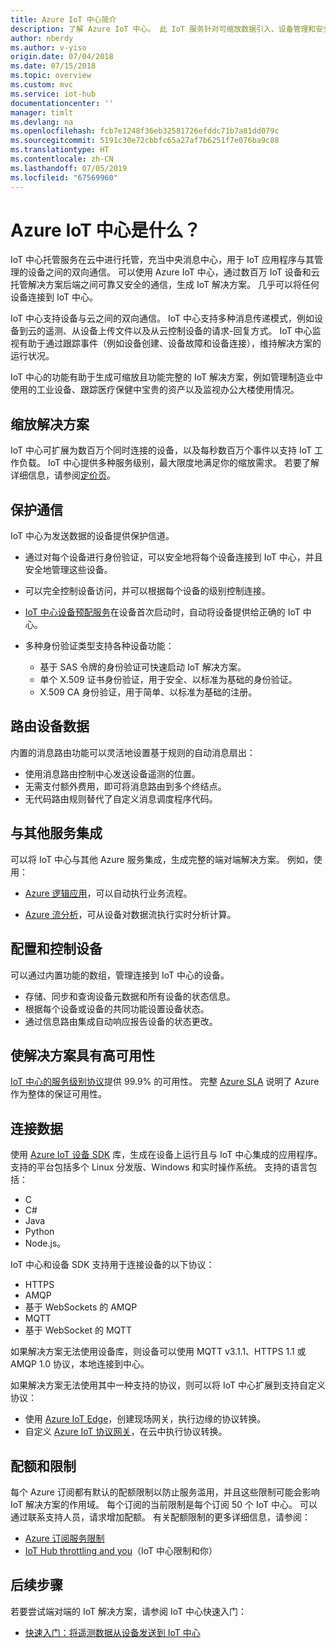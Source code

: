 ```yaml
---
title: Azure IoT 中心简介
description: 了解 Azure IoT 中心。 此 IoT 服务针对可缩放数据引入、设备管理和安全性而构建。
author: nberdy
ms.author: v-yiso
origin.date: 07/04/2018
ms.date: 07/15/2018
ms.topic: overview
ms.custom: mvc
ms.service: iot-hub
documentationcenter: ''
manager: timlt
ms.devlang: na
ms.openlocfilehash: fcb7e1248f36eb32581726efddc71b7a81dd079c
ms.sourcegitcommit: 5191c30e72cbbfc65a27af7b6251f7e076ba9c88
ms.translationtype: HT
ms.contentlocale: zh-CN
ms.lasthandoff: 07/05/2019
ms.locfileid: "67569960"
---
```

# <a name="what-is-azure-iot-hub"></a>Azure IoT 中心是什么？

IoT 中心托管服务在云中进行托管，充当中央消息中心，用于 IoT 应用程序与其管理的设备之间的双向通信。 可以使用 Azure IoT 中心，通过数百万 IoT 设备和云托管解决方案后端之间可靠又安全的通信，生成 IoT 解决方案。 几乎可以将任何设备连接到 IoT 中心。

IoT 中心支持设备与云之间的双向通信。 IoT 中心支持多种消息传递模式，例如设备到云的遥测、从设备上传文件以及从云控制设备的请求-回复方式。 IoT 中心监视有助于通过跟踪事件（例如设备创建、设备故障和设备连接），维持解决方案的运行状况。

IoT 中心的功能有助于生成可缩放且功能完整的 IoT 解决方案，例如管理制造业中使用的工业设备、跟踪医疗保健中宝贵的资产以及监视办公大楼使用情况。

## <a name="scale-your-solution"></a>缩放解决方案

IoT 中心可扩展为数百万个同时连接的设备，以及每秒数百万个事件以支持 IoT 工作负载。 IoT 中心提供多种服务级别，最大限度地满足你的缩放需求。 若要了解详细信息，请参阅[定价页](https://www.azure.cn/pricing/details/iot-hub/)。

## <a name="secure-your-communications"></a>保护通信

IoT 中心为发送数据的设备提供保护信道。

* 通过对每个设备进行身份验证，可以安全地将每个设备连接到 IoT 中心，并且安全地管理这些设备。
* 可以完全控制设备访问，并可以根据每个设备的级别控制连接。

* [IoT 中心设备预配服务](/iot-dps/)在设备首次启动时，自动将设备提供给正确的 IoT 中心。

* 多种身份验证类型支持各种设备功能：
  * 基于 SAS 令牌的身份验证可快速启动 IoT 解决方案。
  * 单个 X.509 证书身份验证，用于安全、以标准为基础的身份验证。
  * X.509 CA 身份验证，用于简单、以标准为基础的注册。

## <a name="route-device-data"></a>路由设备数据

内置的消息路由功能可以灵活地设置基于规则的自动消息扇出：

* 使用消息路由控制中心发送设备遥测的位置。
* 无需支付额外费用，即可将消息路由到多个终结点。
* 无代码路由规则替代了自定义消息调度程序代码。

## <a name="integrate-with-other-services"></a>与其他服务集成

可以将 IoT 中心与其他 Azure 服务集成，生成完整的端对端解决方案。 例如，使用：

* [Azure 逻辑应用](/logic-apps/)，可以自动执行业务流程。

* [Azure 流分析](https://docs.microsoft.com/azure/stream-analytics/)，可从设备对数据流执行实时分析计算。

## <a name="configure-and-control-your-devices"></a>配置和控制设备

可以通过内置功能的数组，管理连接到 IoT 中心的设备。

* 存储、同步和查询设备元数据和所有设备的状态信息。
* 根据每个设备或设备的共同功能设置设备状态。
* 通过信息路由集成自动响应报告设备的状态更改。

## <a name="make-your-solution-highly-available"></a>使解决方案具有高可用性

[IoT 中心的服务级别协议](https://www.azure.cn/zh-cn/support/sla/iot-hub/)提供 99.9% 的可用性。 完整 [Azure SLA](https://www.azure.cn/zh-cn/support/legal/sla/) 说明了 Azure 作为整体的保证可用性。

## <a name="connect-your-devices"></a>连接数据

使用 [Azure IoT 设备 SDK](./iot-hub-devguide-sdks.md) 库，生成在设备上运行且与 IoT 中心集成的应用程序。 支持的平台包括多个 Linux 分发版、Windows 和实时操作系统。 支持的语言包括：

* C
* C#
* Java
* Python
* Node.js。

IoT 中心和设备 SDK 支持用于连接设备的以下协议：

* HTTPS
* AMQP
* 基于 WebSockets 的 AMQP
* MQTT
* 基于 WebSocket 的 MQTT

如果解决方案无法使用设备库，则设备可以使用 MQTT v3.1.1、HTTPS 1.1 或 AMQP 1.0 协议，本地连接到中心。

如果解决方案无法使用其中一种支持的协议，则可以将 IoT 中心扩展到支持自定义协议：

* 使用 [Azure IoT Edge](https://docs.microsoft.com/azure/iot-edge/)，创建现场网关，执行边缘的协议转换。
* 自定义 [Azure IoT 协议网关](https://github.com/Azure/azure-iot-protocol-gateway/blob/master/README.md)，在云中执行协议转换。

## <a name="quotas-and-limits"></a>配额和限制

每个 Azure 订阅都有默认的配额限制以防止服务滥用，并且这些限制可能会影响 IoT 解决方案的作用域。 每个订阅的当前限制是每个订阅 50 个 IoT 中心。 可以通过联系支持人员，请求增加配额。 有关配额限制的更多详细信息，请参阅：

* [Azure 订阅服务限制](../azure-subscription-service-limits.md)
* [IoT Hub throttling and you](https://azure.microsoft.com/blog/iot-hub-throttling-and-you/)（IoT 中心限制和你）

## <a name="next-steps"></a>后续步骤

若要尝试端对端的 IoT 解决方案，请参阅 IoT 中心快速入门：

* [快速入门：将遥测数据从设备发送到 IoT 中心](quickstart-send-telemetry-node.md)
